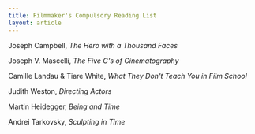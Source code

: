 ```yaml
---
title: Filmmaker's Compulsory Reading List
layout: article
---
```


Joseph Campbell, _The Hero with a Thousand Faces_

Joseph V. Mascelli, _The Five C's of Cinematography_

Camille Landau & Tiare White, _What They Don't Teach You in Film School_

Judith Weston, _Directing Actors_

Martin Heidegger, _Being and Time_

Andrei Tarkovsky, _Sculpting in Time_
